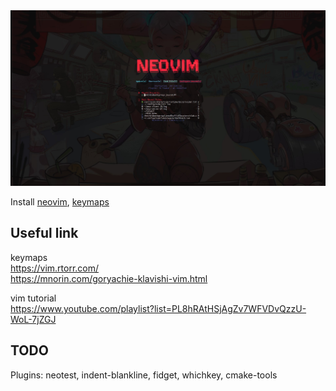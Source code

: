 <div align="center">
    <img src="doc/images/neovim.jpg" style="margin: auto"/>
</div>  


Install [neovim](doc/install_neovim.md), [keymaps](doc/keymaps.txt)  

## Useful link  

keymaps    
https://vim.rtorr.com/  
https://mnorin.com/goryachie-klavishi-vim.html  

vim tutorial  
https://www.youtube.com/playlist?list=PL8hRAtHSjAgZv7WFVDvQzzU-WoL-7jZGJ  

## TODO  
Plugins: neotest, indent-blankline, fidget, whichkey, cmake-tools  
